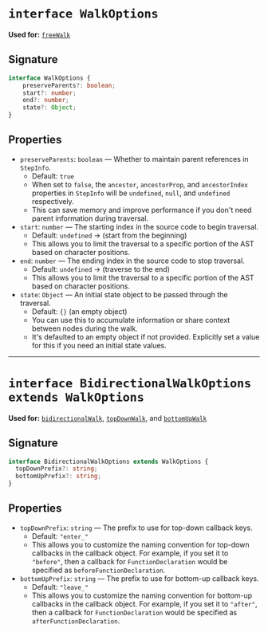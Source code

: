 # `interface WalkOptions`

**Used for:** [`freeWalk`](./FREE_WALK.md)

## Signature

```typescript
interface WalkOptions {
    preserveParents?: boolean;
    start?: number;
    end?: number;
    state?: Object;
}
```

## Properties

- `preserveParents`: `boolean` — Whether to maintain parent references in `StepInfo`.
    - Default: `true`
    - When set to `false`, the `ancestor`, `ancestorProp`, and `ancestorIndex` properties in `StepInfo` will
      be `undefined`, `null`, and `undefined` respectively.
    - This can save memory and improve performance if you don't need parent information during traversal.
- `start`: `number` — The starting index in the source code to begin traversal.
    - Default: `undefined` → (start from the beginning)
    - This allows you to limit the traversal to a specific portion of the AST based on character positions.
- `end`: `number` — The ending index in the source code to stop traversal.
    - Default: `undefined` → (traverse to the end)
    - This allows you to limit the traversal to a specific portion of the AST based on character positions.
- `state`: `Object` — An initial state object to be passed through the traversal.
    - Default: `{}` (an empty object)
    - You can use this to accumulate information or share context between nodes during the walk.
    - It's defaulted to an empty object if not provided.
      Explicitly set a value for this if you need an initial state values.

---

# `interface BidirectionalWalkOptions extends WalkOptions`

**Used for:** [`bidirectionalWalk`](./BIDIRECTIONAL_WALK.md), [`topDownWalk`](./TOP_DOWN_WALK.md),
and [`bottomUpWalk`](./BOTTOM_UP_WALK.md)

## Signature

```typescript
interface BidirectionalWalkOptions extends WalkOptions {
  topDownPrefix?: string;
  bottomUpPrefix?: string;
}
```

## Properties
- `topDownPrefix`: `string` — The prefix to use for top-down callback keys.
    - Default: `"enter_"`
    - This allows you to customize the naming convention for top-down callbacks in the callback object.
      For example, if you set it to `"before"`, then a callback for `FunctionDeclaration` would be
      specified as `beforeFunctionDeclaration`.
- `bottomUpPrefix`: `string` — The prefix to use for bottom-up callback keys.
    - Default: `"leave_"`
    - This allows you to customize the naming convention for bottom-up callbacks in the callback object.
      For example, if you set it to `"after"`, then a callback for `FunctionDeclaration` would be
      specified as `afterFunctionDeclaration`.
